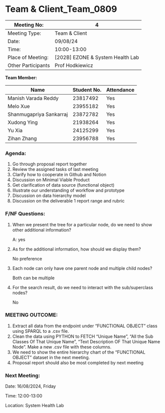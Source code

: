 # Team & Client_Team_0809

| Meeting No: | 4 |
| --- | --- |
| Meeting Type: | Team & Client |
| Date: | 09/08/24 |
| Time: | 10:00-13:00 |
| Place of Meeting: | [202B] EZONE & System Health Lab |
| Other Participants |   Prof Hodkiewicz |

**Team Member:**

| Name | Student No. | Attendance |
| --- | --- | --- |
| Manish Varada Reddy | 23817492 | Yes |
| Melo Xue | 23955182 | Yes |
| Shanmugapriya Sankarraj | 23872782 | Yes |
| Xudong Ying | 21938264 | Yes |
| Yu Xia | 24125299 | Yes |
| Zihan Zhang | 23956788 | Yes |

### Agenda:

1. Go through proposal report together
2. Review the assigned tasks of last meeting
3. Clarify how to cooperate in Github and Notion
4. Discussion on Minimal Viable Product
5. Get clarification of data source (functional object)
6. Illustrate our understanding of workflow and prototype
7. Discussion on data hierarchy model
8. Discussion on the deliverable 1 report range and rubric

### F/NF Questions:

1. When we present the tree for a particular node, do we need to show other additional information?
    
    A: yes
    
2. As for the additional information, how should we display them?
    
    No preference
    
3. Each node can only have one parent node and multiple child nodes?
    
    Both can be multiple
    
4. For the search result, do we need to interact with the sub/superclass nodes?
    
    No
    

### **MEETING OUTCOME:**

1. Extract all data from the endpoint under “FUNCTIONAL OBJECT” class using SPARQL to a .csv file.
2. Clean the data using PYTHON to FETCH “Unique Name”, “All the Sub Classes Of That Unique Name”, “Text Description OF That Unique Name Node”.
Make a new .csv file with these columns.
3. We need to show the entire hierarchy chart of the “FUNCTIONAL OBJECT” dataset in the next meeting.
4. Proposal report should also be most completed by next meeting

### Next Meeting:

Date: 16/08/2024, Friday

Time: 12:00-13:00

Location: System Health Lab